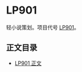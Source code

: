 # LP901

轻小说策划。项目代号 [LP901](https://github.com/neruthes/LP901)。

## 正文目录

- [LP901 正文](https://neruthes.github.io/LP901/?read=1)
